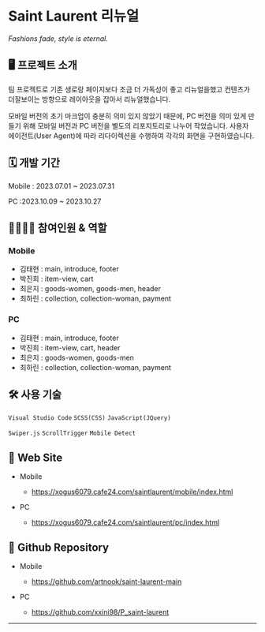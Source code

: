 # Saint Laurent 리뉴얼

_Fashions fade, style is eternal._

## 🖥 프로젝트 소개

팀 프로젝트로 기존 생로랑 페이지보다 조금 더 가독성이 좋고 리뉴얼을했고 컨텐츠가 더잘보이는 방향으로 레이아웃을 잡아서 리뉴얼했습니다.

모바일 버전의 초기 마크업이 충분히 의미 있지 않았기 때문에, PC 버전을 의미 있게 만들기 위해 모바일 버전과 PC 버전을 별도의 리포지토리로 나누어 작었습니다. 사용자 에이전트(User Agent)에 따라 리다이렉션을 수행하여 각각의 화면을 구현하였습니다.

## 🗓 개발 기간

Mobile : 2023.07.01 ~ 2023.07.31

PC :2023.10.09 ~ 2023.10.27

## 👨‍👩‍👧‍👧 참여인원 & 역할

### Mobile

- 김태현 : main, introduce, footer
- 박진희 : item-view, cart
- 최은지 : goods-women, goods-men, header
- 최하린 : collection, collection-woman, payment

### PC

- 김태현 : main, introduce, footer
- 박진희 : item-view, cart, header
- 최은지 : goods-women, goods-men
- 최하린 : collection, collection-woman, payment

## 🛠 사용 기술

`Visual Studio Code` `SCSS(CSS)` `JavaScript(JQuery)`

`Swiper.js` `ScrollTrigger` `Mobile Detect`

## 🧭 Web Site

<!-- 본인 cafe 24 주소로 넣으세요... 제발 잊지 말고... -->

- Mobile

  - https://xogus6079.cafe24.com/saintlaurent/mobile/index.html

- PC
  - https://xogus6079.cafe24.com/saintlaurent/pc/index.html

## 📁 Github Repository

<!-- 이 부분은 본인 계정의 리포지토리로 변경해주세요! -->

- Mobile

  - https://github.com/artnook/saint-laurent-main

- PC
  - https://github.com/xxini98/P_saint-laurent

---
